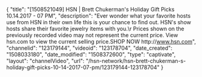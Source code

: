 {
    "title": "[1508521049] HSN | Brett Chukerman's Holiday Gift Picks 10.14.2017 - 07 PM",
    "description": "Ever wonder what your favorite hosts use from HSN in their own life this is your chance to find out. HSN's show hosts share their favorite jewelry items with you.\r Prices shown on the previously recorded video may not represent the current price.  View hsn.com to view the current selling price.SHOP NOW http:\/\/www.hsn.com",
    "channelid": "123179144",
    "videoid": "123178704",
    "date_created": "1508033180",
    "date_modified": "1508372600",
    "type": "captivate",
    "layout": "channelVideo",
    "url": "\/hsn-network\/hsn-brett-chukerman-s-holiday-gift-picks-10-14-2017-07-pm\/123179144-123178704"
}